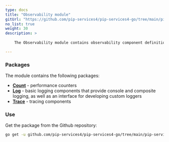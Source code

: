 ```yaml
---
type: docs
title: "Observability module"
gitUrl: "https://github.com/pip-services4/pip-services4-go/tree/main/pip-services4-observability-go"
no_list: true
weight: 30
description: > 
 
    The Observability module contains observability component definitions that can be used to build applications and services.

---
```



### Packages

The module contains the following packages:

- [**Count**](count) - performance counters
- [**Log**](log) - basic logging components that provide console and composite logging, as well as an interface for developing custom loggers
- [**Trace**](trace) - tracing components




### Use
Get the package from the Github repository:
```bash
go get -u github.com/pip-services4/pip-services4-go/tree/main/pip-services4-observability-go@latest
````
